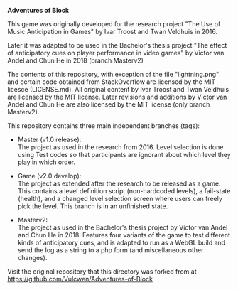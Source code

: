 **Adventures of Block**

This game was originally developed for the research project "The Use of Music Anticipation in Games" by Ivar Troost and Twan Veldhuis in 2016.

Later it was adapted to be used in the Bachelor's thesis project "The effect of anticipatory cues on player performance in video games" by Victor van Andel and Chun He in 2018 (branch Masterv2)

The contents of this repository, with exception of the file "lightning.png" and certain code obtained from StackOverflow are licensed by the MIT licesce (LICENSE.md).
All original content by Ivar Troost and Twan Veldhuis are licensed by the MIT license.
Later revisions and additions by Victor van Andel and Chun He are also licensed by the MIT license (only branch Masterv2).

This repository contains three main independent branches (tags):  

- Master (v1.0 release):  
The project as used in the research from 2016. Level selection is done using Test codes so that participants are ignorant about which level they play in which order.

- Game (v2.0 develop):  
The project as extended after the research to be released as a game.
This contains a level definition script (non-hardcoded levels), a fail-state (health), and a changed level selection screen where users can freely pick the level.
This branch is in an unfinished state.

- Masterv2:  
The project as used in the Bachelor's thesis project by Victor van Andel and Chun He in 2018.
Features four variants of the game to test different kinds of anticipatory cues, and is adapted to run as a WebGL build and send the log as a string to a php form (and miscellaneous other changes).

Visit the original repository that this directory was forked from at https://github.com/Vulcwen/Adventures-of-Block